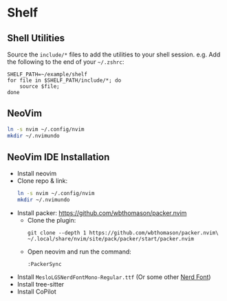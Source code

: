 # Shelf

## Shell Utilities
Source the `include/*` files to add the utilities to your shell session. e.g.
Add the following to the end of your `~/.zshrc`:

```
SHELF_PATH=~/example/shelf
for file in $SHELF_PATH/include/*; do
	source $file;
done
```

## NeoVim

```bash
ln -s nvim ~/.config/nvim
mkdir ~/.nvimundo
```

## NeoVim IDE Installation
*   Install neovim
*   Clone repo & link:
    ```bash
    ln -s nvim ~/.config/nvim
    mkdir ~/.nvimundo
    ```
*   Install packer: https://github.com/wbthomason/packer.nvim
    *   Clone the plugin:
        ```
        git clone --depth 1 https://github.com/wbthomason/packer.nvim\
        ~/.local/share/nvim/site/pack/packer/start/packer.nvim
        ```
    *   Open neovim and run the command:
        ```
        :PackerSync
        ```
*   Install `MesloLGSNerdFontMono-Regular.ttf` (Or some other [Nerd Font](https://github.com/ryanoasis/nerd-fonts/))
*   Install tree-sitter
*   Install CoPilot

